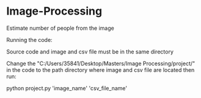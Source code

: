 # Image-Processing
Estimate number of people from the image

Running the code:

Source code and image and csv file must be in the same directory

Change the "C:/Users/35841/Desktop/Masters/Image Processing/project/" in the code to the path directory where image and csv file are located
then run:

python project.py 'image_name' 'csv_file_name'
